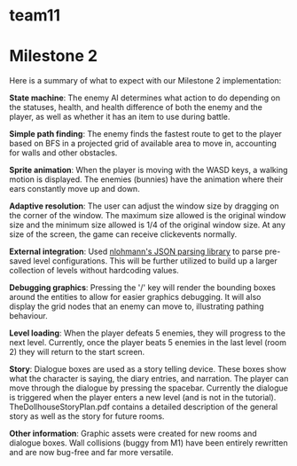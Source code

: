 # team11

# Milestone 2
Here is a summary of what to expect with our Milestone 2 implementation:

**State machine**: The enemy AI determines what action to do depending on the statuses, health, and health difference of both the enemy and the player, as well as whether it has an item to use during battle. 

**Simple path finding**:
The enemy finds the fastest route to get to the player based on BFS in a projected grid of available area to move in, accounting for walls and other obstacles. 

**Sprite animation**:
When the player is moving with the WASD keys, a walking motion is displayed. The enemies (bunnies) have the animation where their ears constantly move up and down. 

**Adaptive resolution**:
The user can adjust the window size by dragging on the corner of the window. The maximum size allowed is the original window size and the minimum size allowed is 1/4 of the original window size. At any size of the screen, the game can receive clickevents normally. 

**External integration**: Used [nlohmann's JSON parsing library](https://github.com/nlohmann/json) to parse pre-saved level configurations.  This will be further utilized to build up a larger collection of levels without hardcoding values.

**Debugging graphics**:
Pressing the '/' key will render the bounding boxes around the entities to allow for easier graphics debugging. It will also display the grid nodes that an enemy can move to, illustrating pathing behaviour.

**Level loading**:
When the player defeats 5 enemies, they will progress to the next level. Currently, once the player beats 5 enemies in the last level (room 2) they will return to the start screen. 

**Story**:
Dialogue boxes are used as a story telling device. These boxes show what the character is saying, the diary entries, and narration. The player can move through the dialogue by pressing the spacebar. Currently the dialogue is triggered when the player enters a new level (and is not in the tutorial). TheDollhouseStoryPlan.pdf contains a detailed description of the general story as well as the story for future rooms. 

**Other information**:
Graphic assets were created for new rooms and dialogue boxes. 
Wall collisions (buggy from M1) have been entirely rewritten and are now bug-free and far more versatile. 
